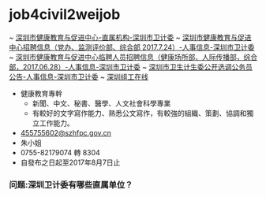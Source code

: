 # job4civil2weijob

~ [深圳市健康教育与促进中心-直属机构-深圳市卫计委](http://www.szhfpc.gov.cn/xxgk/jgzn/zsjg/200911/t20091105_1219267.htm)
~ [深圳市健康教育与促进中心招聘信息（党办、监测评价部、综合部 2017.7.24）-人事信息-深圳市卫计委](http://www.szhfpc.gov.cn/xxgk/rsrm/201707/t20170724_7942005.htm)
~ [深圳市健康教育与促进中心临聘人员招聘信息（健康场所部、人际传播部，综合部，2017.06.28）-人事信息-深圳市卫计委](http://www.szhfpc.gov.cn/xxgk/rsrm/201706/t20170628_7297032.htm)
~ [深圳市卫生计生委公开选调公务员公告-人事信息-深圳市卫计委](http://www.szhfpc.gov.cn/xxgk/rsrm/201608/t20160818_4309791.htm)
~ [深圳组工在线](http://www.zzb.sz.gov.cn/)

- 健康教育專幹
  + 新聞、中文、秘書、醫學、人文社會科學專業
  + 有較好的文字寫作能力、熟悉公文寫作，有較強的組織、策劃、協調和獨立工作能力。
- 455755602@szhfpc.gov.cn　　
- 朱小姐
- 0755-82179074 轉 8304　
- 自發布之日起至2017年8月7日止

### 问题:深圳卫计委有哪些直属单位？